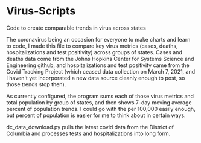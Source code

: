 # Virus-Scripts
Code to create comparable trends in virus across states

The coronavirus being an occasion for everyone to make charts and learn to code, I made this file to compare key virus metrics (cases, deaths, hospitalizations and test positivity) 
across groups of states. Cases and deaths data come from the Johns Hopkins Center for Systems Science and Engineering github, and hospitalizations and test positivity came from
the Covid Tracking Project (which ceased data collection on March 7, 2021, and I haven't yet incorporated a new data source cleanly enough to post, so those trends stop then). 

As currently configured, the program sums each of those virus metrics and total population by group of states, and then shows 7-day moving average percent of population trends.
I could go with the per 100,000 easily enough, but percent of population is easier for me to think about in certain ways.


dc_data_download.py pulls the latest covid data from the District of Columbia and processes tests and hospitalizations into long form.
